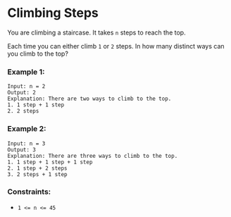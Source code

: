 # Climbing Steps

You are climbing a staircase. It takes `n` steps to reach the top.

Each time you can either climb `1` or `2` steps. In how many distinct ways can you climb to the top?

 

### Example 1:
```
Input: n = 2
Output: 2
Explanation: There are two ways to climb to the top.
1. 1 step + 1 step
2. 2 steps
```
### Example 2:
```
Input: n = 3
Output: 3
Explanation: There are three ways to climb to the top.
1. 1 step + 1 step + 1 step
2. 1 step + 2 steps
3. 2 steps + 1 step
```

### Constraints:

- `1 <= n <= 45`